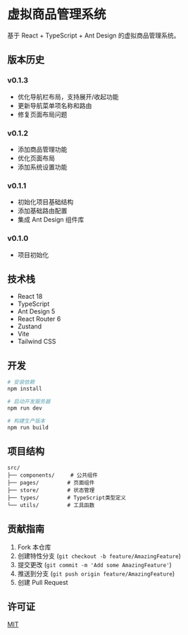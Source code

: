 # 虚拟商品管理系统

基于 React + TypeScript + Ant Design 的虚拟商品管理系统。

## 版本历史

### v0.1.3
- 优化导航栏布局，支持展开/收起功能
- 更新导航菜单项名称和路由
- 修复页面布局问题

### v0.1.2
- 添加商品管理功能
- 优化页面布局
- 添加系统设置功能

### v0.1.1
- 初始化项目基础结构
- 添加基础路由配置
- 集成 Ant Design 组件库

### v0.1.0
- 项目初始化

## 技术栈

- React 18
- TypeScript
- Ant Design 5
- React Router 6
- Zustand
- Vite
- Tailwind CSS

## 开发

```bash
# 安装依赖
npm install

# 启动开发服务器
npm run dev

# 构建生产版本
npm run build
```

## 项目结构

```
src/
├── components/     # 公共组件
├── pages/         # 页面组件
├── store/         # 状态管理
├── types/         # TypeScript类型定义
└── utils/         # 工具函数
```

## 贡献指南

1. Fork 本仓库
2. 创建特性分支 (`git checkout -b feature/AmazingFeature`)
3. 提交更改 (`git commit -m 'Add some AmazingFeature'`)
4. 推送到分支 (`git push origin feature/AmazingFeature`)
5. 创建 Pull Request

## 许可证

[MIT](LICENSE) 